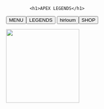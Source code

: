 <!DOCTYPE html>
             <h1>APEX LEGENDS</h1>
<button> MENU </button><button> LEGENDS </button>
<button> hirloum </button><button> SHOP </button>
<body></body>
<img src="https://images.app.goo.gl/KvWxMhQXkMMWVzQ16" width="200"height="200">